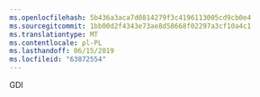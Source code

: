```yaml
---
ms.openlocfilehash: 5b436a3aca7d0814279f3c4196113005cd9cb0e4
ms.sourcegitcommit: 1bb00d2f4343e73ae8d58668f02297a3cf10a4c1
ms.translationtype: MT
ms.contentlocale: pl-PL
ms.lasthandoff: 06/15/2019
ms.locfileid: "63872554"
---
```

GDI